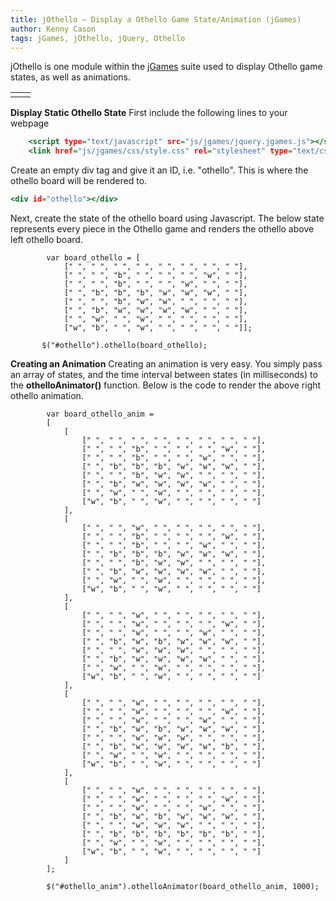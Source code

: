 ```yaml
---
title: jOthello – Display a Othello Game State/Animation (jGames)
author: Kenny Cason
tags: jGames, jOthello, jQuery, Othello
---
```


jOthello is one module within the <a href="/posts/2011-08-08-jgames.html">jGames</a> suite used to display Othello game states, as well as animations. 
    <table>
        <tr><td><div id="othello"></div></td><td><div id="othello_anim"></div></td></tr>
    </table>

<strong>Display Static Othello State</strong>
First include the following lines to your webpage

```{.html .numberLines startFrom="1"}
    <script type="text/javascript" src="js/jgames/jquery.jgames.js"></script>
    <link href="js/jgames/css/style.css" rel="stylesheet" type="text/css" />

```
Create an empty div tag and give it an ID, i.e. "othello". This is where the othello board will be rendered to.

```{.html .numberLines startFrom="1"}
<div id="othello"></div>

```
Next, create the state of the othello board using Javascript. The below state represents every piece in the Othello game and renders the othello above left othello board.

```{.javascript .numberLines startFrom="1"}
        var board_othello = [
            [" ", " ", " ", " ", " ", " ", " ", " "],
            [" ", " ", "b", " ", " ", " ", "w", " "],
            [" ", " ", "b", " ", " ", "w", " ", " "],
            [" ", "b", "b", "b", "w", "w", "w", " "],
            [" ", " ", "b", "w", "w", " ", " ", " "],
            [" ", "b", "w", "w", "w", "w", " ", " "],
            [" ", "w", " ", "w", " ", " ", " ", " "],
            ["w", "b", " ", "w", " ", " ", " ", " "]];

       $("#othello").othello(board_othello);
```

<strong>Creating an Animation</strong>
Creating an animation is very easy. You simply pass an array of states, and the time interval between states (in milliseconds) to the <b>othelloAnimator()</b> function. Below is the code to render the above right othello animation.

```{.javascript .numberLines startFrom="1"}
        var board_othello_anim =
        [
            [
                [" ", " ", " ", " ", " ", " ", " ", " "],
                [" ", " ", "b", " ", " ", " ", "w", " "],
                [" ", " ", "b", " ", " ", "w", " ", " "],
                [" ", "b", "b", "b", "w", "w", "w", " "],
                [" ", " ", "b", "w", "w", " ", " ", " "],
                [" ", "b", "w", "w", "w", "w", " ", " "],
                [" ", "w", " ", "w", " ", " ", " ", " "],
                ["w", "b", " ", "w", " ", " ", " ", " "]
            ],
            [
                [" ", " ", "w", " ", " ", " ", " ", " "],
                [" ", " ", "b", " ", " ", " ", "w", " "],
                [" ", " ", "b", " ", " ", "w", " ", " "],
                [" ", "b", "b", "b", "w", "w", "w", " "],
                [" ", " ", "b", "w", "w", " ", " ", " "],
                [" ", "b", "w", "w", "w", "w", " ", " "],
                [" ", "w", " ", "w", " ", " ", " ", " "],
                ["w", "b", " ", "w", " ", " ", " ", " "]
            ],
            [
                [" ", " ", "w", " ", " ", " ", " ", " "],
                [" ", " ", "w", " ", " ", " ", "w", " "],
                [" ", " ", "w", " ", " ", "w", " ", " "],
                [" ", "b", "w", "b", "w", "w", "w", " "],
                [" ", " ", "w", "w", "w", " ", " ", " "],
                [" ", "b", "w", "w", "w", "w", " ", " "],
                [" ", "w", " ", "w", " ", " ", " ", " "],
                ["w", "b", " ", "w", " ", " ", " ", " "]
            ],
            [
                [" ", " ", "w", " ", " ", " ", " ", " "],
                [" ", " ", "w", " ", " ", " ", "w", " "],
                [" ", " ", "w", " ", " ", "w", " ", " "],
                [" ", "b", "w", "b", "w", "w", "w", " "],
                [" ", " ", "w", "w", "w", " ", " ", " "],
                [" ", "b", "w", "w", "w", "w", "b", " "],
                [" ", "w", " ", "w", " ", " ", " ", " "],
                ["w", "b", " ", "w", " ", " ", " ", " "]
            ],
            [
                [" ", " ", "w", " ", " ", " ", " ", " "],
                [" ", " ", "w", " ", " ", " ", "w", " "],
                [" ", " ", "w", " ", " ", "w", " ", " "],
                [" ", "b", "w", "b", "w", "w", "w", " "],
                [" ", " ", "w", "w", "w", " ", " ", " "],
                [" ", "b", "b", "b", "b", "b", "b", " "],
                [" ", "w", " ", "w", " ", " ", " ", " "],
                ["w", "b", " ", "w", " ", " ", " ", " "]
            ]
        ];

        $("#othello_anim").othelloAnimator(board_othello_anim, 1000);
```
<script src="//ajax.googleapis.com/ajax/libs/jquery/1.6.2/jquery.min.js" type="text/javascript"></script>
<script type="text/javascript" src="/js/jgames/jquery.jgames.js"></script>
<script type="text/javascript" src="/js/jgames/jquery.jgames.demo-data.js"></script>
<link href="/js/jgames/css/style.css" rel="stylesheet" type="text/css" />
<script type="text/javascript">
<!--
$(document).ready(function(){$("#othello").othello(board_othello);$("#othello_anim").othelloAnimator(board_othello_anim, 1000);});
//--></script>
